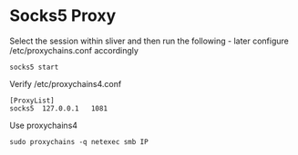 # Socks5 Proxy

Select the session within sliver and then run the following - later configure /etc/proxychains.conf accordingly

    socks5 start

Verify /etc/proxychains4.conf

    [ProxyList]
    socks5  127.0.0.1   1081

Use proxychains4

    sudo proxychains -q netexec smb IP
